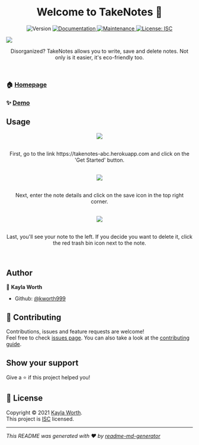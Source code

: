 <h1 align="center">Welcome to TakeNotes 👋</h1>
<p align="center">
  <img alt="Version" src="https://img.shields.io/badge/version-1.0.0-blue.svg?cacheSeconds=2592000" />
  <a href="https://github.com/kworth999/TakeNotes#readme" target="_blank">
    <img alt="Documentation" src="https://img.shields.io/badge/documentation-yes-brightgreen.svg" />
  </a>
  <a href="https://github.com/kworth999/TakeNotes/graphs/commit-activity" target="_blank">
    <img alt="Maintenance" src="https://img.shields.io/badge/Maintained%3F-yes-green.svg" />
  </a>
  <a href="https://github.com/kworth999/TakeNotes/blob/master/LICENSE" target="_blank">
    <img alt="License: ISC" src="https://img.shields.io/github/license/kworth999/takenotes" />
  </a>
</p>
<img src="https://user-images.githubusercontent.com/74362605/109748460-26ba8180-7b96-11eb-9134-7875fdfa7d76.png">
<p align="center"> Disorganized? TakeNotes allows you to write, save and delete notes. Not only is it easier, it's eco-friendly too. </p><br>
  
### 🏠 [Homepage](https://github.com/kworth999/TakeNotes#readme) 

### ✨ [Demo](https://takenotes-abc.herokuapp.com/)


## Usage

<center><img src="https://user-images.githubusercontent.com/74362605/109846573-8f901100-7c0b-11eb-8b6e-0cf40b8dab79.png"></center><br>
<p align="center">First, go to the link https://takenotes-abc.herokuapp.com and click on the 'Get Started' button.</p><br>

<center><img src="https://user-images.githubusercontent.com/74362605/109846618-99197900-7c0b-11eb-8801-eb1880a87762.png"></center><br>
<p align="center">Next, enter the note details and click on the save icon in the top right corner.</p><br>

<center><img src="https://user-images.githubusercontent.com/74362605/109846639-a0408700-7c0b-11eb-97cb-e87ed2029ff6.png"></center><br>
<p align="center">Last, you'll see your note to the left. If you decide you want to delete it, click the red trash bin icon next to the note.</p><br>


## Author

👤 **Kayla Worth**

* Github: [@kworth999](https://github.com/kworth999)

## 🤝 Contributing

Contributions, issues and feature requests are welcome!<br />Feel free to check [issues page](https://github.com/kworth999/TakeNotes/issues). You can also take a look at the [contributing guide](https://github.com/kworth999/TakeNotes/blob/master/CONTRIBUTING.md).

## Show your support

Give a ⭐️ if this project helped you!

## 📝 License

Copyright © 2021 [Kayla Worth](https://github.com/kworth999).<br />
This project is [ISC](https://github.com/kworth999/TakeNotes/blob/master/LICENSE) licensed.

***
_This README was generated with ❤️ by [readme-md-generator](https://github.com/kefranabg/readme-md-generator)_ 
